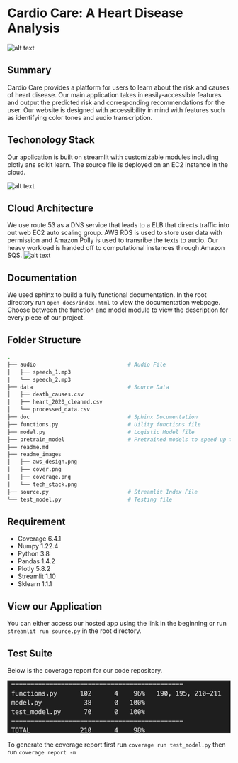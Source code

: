 # Cardio Care: A Heart Disease Analysis
![alt text](/readme_images/cover.png "Title")
## Summary
Cardio Care provides a platform for users to learn about the risk and causes of heart disease. Our main application takes in easily-accessible features and output the predicted risk and corresponding recommendations for the user. Our website is designed with accessibility in mind with features such as identifying color tones and audio transcription.

## Techonology Stack
Our application is built on streamlit with customizable modules including plotly ans scikit learn. The source file is deployed on an EC2 instance in the cloud.

![alt text](/readme_images/tech_stack.png "Title")

## Cloud Architecture
We use route 53 as a DNS service that leads to a ELB that directs traffic into out web EC2 auto scaling group. AWS RDS is used to store user data with permission and Amazon Polly is used to transribe the texts to audio. Our heavy workload is handed off to computational instances through Amazon SQS.
![alt text](/readme_images/aws_design.png "Title")

## Documentation
We used sphinx to build a fully functional documentation. In the root directory run `open docs/index.html` to view the documentation webpage. Choose between the function and model module to view the description for every piece of our project.


## Folder Structure
``` bash
.
├── audio                             # Audio File
│   ├── speech_1.mp3
│   └── speech_2.mp3
├── data                              # Source Data
│   ├── death_causes.csv
│   ├── heart_2020_cleaned.csv
│   └── processed_data.csv
├── doc                               # Sphinx Documentation
├── functions.py                      # Uility functions file
├── model.py                          # Logistic Model file
├── pretrain_model                    # Pretrained models to speed up the application
├── readme.md
├── readme_images     
│   ├── aws_design.png
│   ├── cover.png
│   ├── coverage.png
│   └── tech_stack.png
├── source.py                         # Streamlit Index File
└── test_model.py                     # Testing file
```

## Requirement

- Coverage 6.4.1
- Numpy 1.22.4
- Python 3.8
- Pandas 1.4.2
- Plotly 5.8.2
- Streamlit 1.10
- Sklearn 1.1.1

## View our Application
You can either access our hosted app using the link in the beginning or run `streamlit run source.py` in the root directory.
  
## Test Suite

Below is the coverage report for our code repository.

![alt text](/readme_images/coverage.png "Title")

To generate the coverage report first run `coverage run test_model.py` then run `coverage report -m `
